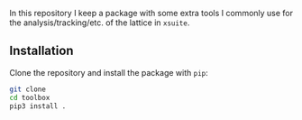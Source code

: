 In this repository I keep a package with some extra tools I commonly use for the analysis/tracking/etc. of the lattice in `xsuite`.

## Installation
Clone the repository and install the package with `pip`:
```bash
git clone
cd toolbox
pip3 install .
```
